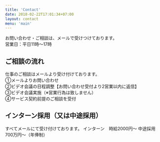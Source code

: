 ```yaml
---
title: 'Contact'
date: 2018-02-22T17:01:34+07:00
layout: contact
menu: 'main'
---
```


お問い合わせ・ご相談は、メールで受けつけております。<br>
営業日：平日11時〜17時<br>

## ご相談の流れ
仕事のご相談はメールより受け付けております。<br>
①メールよりお問い合わせ<br>
②ビデオ会議の日程調整【お問い合わせ受付より2営業以内に返信】<br>
③ビデオ会議実施（※営業行為は致しません）<br>
④サービス契約前提のご相談を受付<br>


## インターン採用（又は中途採用）
すべてメールにて受け付けております。
インターン　時給2000円〜
中途採用　700万円〜（年俸制）
